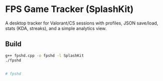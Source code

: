 # FPS Game Tracker (SplashKit)

A desktop tracker for Valorant/CS sessions with profiles, JSON save/load, stats (KDA, streaks), and a simple analytics view.

## Build
```bash
g++ fpshd.cpp -o fpshd -l SplashKit
./fpshd


# fpshd
